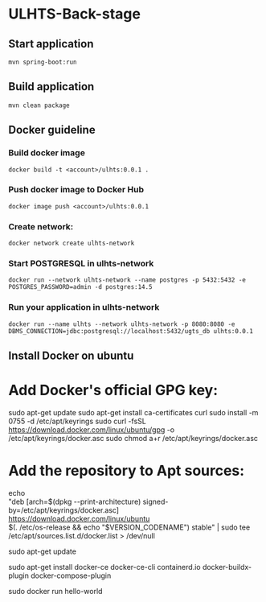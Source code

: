 # ULHTS-Back-stage

## Start application
`mvn spring-boot:run`

## Build application
`mvn clean package`

## Docker guideline
### Build docker image
`docker build -t <account>/ulhts:0.0.1 .`
### Push docker image to Docker Hub
`docker image push <account>/ulhts:0.0.1`
### Create network:
`docker network create ulhts-network`
### Start POSTGRESQL in ulhts-network
`docker run --network ulhts-network --name postgres -p 5432:5432 -e POSTGRES_PASSWORD=admin -d postgres:14.5`
### Run your application in ulhts-network
`docker run --name ulhts --network ulhts-network -p 8080:8080 -e DBMS_CONNECTION=jdbc:postgresql://localhost:5432/ugts_db ulhts:0.0.1`

## Install Docker on ubuntu

# Add Docker's official GPG key:
sudo apt-get update
sudo apt-get install ca-certificates curl
sudo install -m 0755 -d /etc/apt/keyrings
sudo curl -fsSL https://download.docker.com/linux/ubuntu/gpg -o /etc/apt/keyrings/docker.asc
sudo chmod a+r /etc/apt/keyrings/docker.asc

# Add the repository to Apt sources:
echo \
"deb [arch=$(dpkg --print-architecture) signed-by=/etc/apt/keyrings/docker.asc] https://download.docker.com/linux/ubuntu \
$(. /etc/os-release && echo "$VERSION_CODENAME") stable" | sudo tee /etc/apt/sources.list.d/docker.list > /dev/null

sudo apt-get update

sudo apt-get install docker-ce docker-ce-cli containerd.io docker-buildx-plugin docker-compose-plugin

sudo docker run hello-world